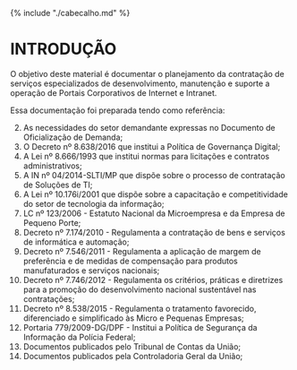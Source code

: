 {% include "./cabecalho.md" %}

# INTRODUÇÃO   

O objetivo deste material é documentar o planejamento da contratação de 
serviços especializados de desenvolvimento, manutenção e suporte 
a operação de Portais Corporativos de Internet e Intranet.

Essa documentação foi preparada tendo como referência:

2. As necessidades do setor demandante expressas no Documento de Oficialização de Demanda; 
3. O Decreto nº 8.638/2016 que institui a Política de Governança Digital;
4. A Lei nº 8.666/1993 que institui normas para licitações e contratos administrativos;
5. A IN nº 04/2014-SLTI/MP que dispõe sobre o processo de contratação de Soluções de TI;
7. A Lei nº 10.176i/2001 que dispõe sobre a capacitação e competitividade do setor de tecnologia da informação;
6. LC nº 123/2006 - Estatuto Nacional da Microempresa e da Empresa de Pequeno Porte;
6. Decreto nº 7.174/2010 - Regulamenta a contratação de bens e serviços de informática e automação;
6. Decreto nº 7.546/2011 - Regulamenta a aplicação de margem de preferência e de medidas de compensação para produtos manufaturados e serviços nacionais;
8. Decreto nº 7.746/2012 - Regulamenta os critérios, práticas e diretrizes para a promoção do desenvolvimento nacional sustentável nas contratações;
6. Decreto nº 8.538/2015 - Regulamenta o tratamento favorecido, diferenciado e simplificado às Micro e Pequenas Empresas;  
7. Portaria 779/2009-DG/DPF - Institui a Política de Segurança da Informação da Polícia Federal;
7. Documentos publicados pelo Tribunal de Contas da União; 
8. Documentos publicados pela Controladoria Geral da União;


	
